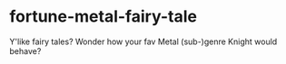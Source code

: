 fortune-metal-fairy-tale
========================

Y'like fairy tales? Wonder how your fav Metal (sub-)genre Knight would behave?